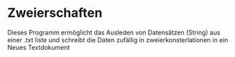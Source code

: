 # Zweierschaften

Dieses Programm ermöglicht das Ausleden von Datensätzen (String) aus einer 
.txt liste und schreibt die Daten zufällig in zweierkonsterlationen in ein Neues Textdokument
